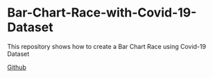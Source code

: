 # Bar-Chart-Race-with-Covid-19-Dataset
This repository shows how to create a Bar Chart Race using Covid-19 Dataset

[Github](https://public.flourish.studio/visualisation/1642821/) 
